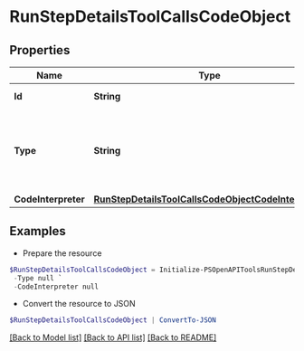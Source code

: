 # RunStepDetailsToolCallsCodeObject
## Properties

Name | Type | Description | Notes
------------ | ------------- | ------------- | -------------
**Id** | **String** | The ID of the tool call. | 
**Type** | **String** | The type of tool call. This is always going to be &#x60;code_interpreter&#x60; for this type of tool call. | 
**CodeInterpreter** | [**RunStepDetailsToolCallsCodeObjectCodeInterpreter**](RunStepDetailsToolCallsCodeObjectCodeInterpreter.md) |  | 

## Examples

- Prepare the resource
```powershell
$RunStepDetailsToolCallsCodeObject = Initialize-PSOpenAPIToolsRunStepDetailsToolCallsCodeObject  -Id null `
 -Type null `
 -CodeInterpreter null
```

- Convert the resource to JSON
```powershell
$RunStepDetailsToolCallsCodeObject | ConvertTo-JSON
```

[[Back to Model list]](../README.md#documentation-for-models) [[Back to API list]](../README.md#documentation-for-api-endpoints) [[Back to README]](../README.md)

